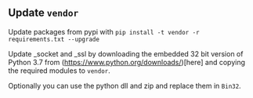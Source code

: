 ## Update `vendor`

Update packages from pypi with `pip install -t vendor -r requirements.txt --upgrade`

Update _socket and _ssl by downloading the embedded 32 bit version of Python 3.7 from (https://www.python.org/downloads/)[here] and copying the required modules to `vendor`.

Optionally you can use the python dll and zip and replace them in `Bin32`. 